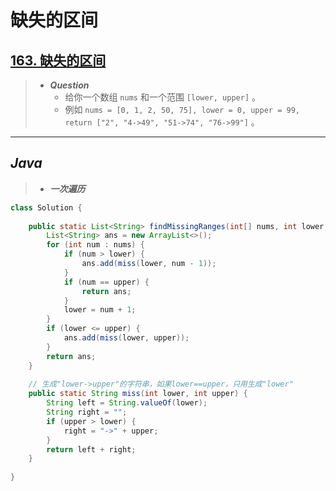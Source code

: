 # 缺失的区间

## [163. 缺失的区间](https://leetcode.cn/problems/missing-ranges/)

> - ***Question***
>   - 给你一个数组 `nums` 和一个范围 `[lower, upper]` 。
>   - 例如 `nums = [0, 1, 2, 50, 75], lower = 0, upper = 99, return ["2", "4->49", "51->74", "76->99"]` 。

---

## *Java*

> - ***一次遍历***

```java
class Solution {
    
    public static List<String> findMissingRanges(int[] nums, int lower, int upper) {
        List<String> ans = new ArrayList<>();
        for (int num : nums) {
            if (num > lower) {
                ans.add(miss(lower, num - 1));
            }
            if (num == upper) {
                return ans;
            }
            lower = num + 1;
        }
        if (lower <= upper) {
            ans.add(miss(lower, upper));
        }
        return ans;
    }
    
    // 生成"lower->upper"的字符串，如果lower==upper，只用生成"lower"
    public static String miss(int lower, int upper) {
        String left = String.valueOf(lower);
        String right = "";
        if (upper > lower) {
            right = "->" + upper;
        }
        return left + right;
    }
    
}
```
